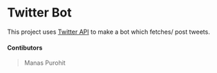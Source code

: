 # Twitter Bot
This project uses [Twitter API](https://developer.twitter.com/en/docs/twitter-api) to make a bot which fetches/ post tweets.

#### Contibutors
> Manas Purohit